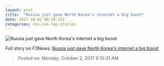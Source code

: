```yaml
---
layout: post
title:  "Russia just gave North Korea's internet a big boost"
date: 2017-10-02 08:10:31Z
categories: cnn-com-top-stories
---
```


![Russia just gave North Korea's internet a big boost](http://i2.cdn.turner.com/money/dam/assets/170403212259-north-korea-hacking-780x439.jpg)




Full story on F3News: [Russia just gave North Korea's internet a big boost](http://www.f3nws.com/n/fqVhAB)

> Posted on: Monday, October 2, 2017 8:10:31 AM
